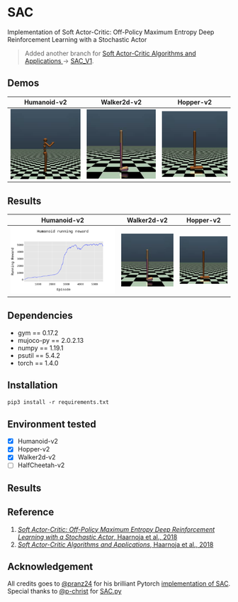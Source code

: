 # SAC
Implementation of Soft Actor-Critic: Off-Policy Maximum Entropy Deep Reinforcement Learning with a Stochastic Actor    
>Added another branch for [Soft Actor-Critic Algorithms and Applications ](https://arxiv.org/pdf/1812.05905.pdf) -> [SAC_V1](https://github.com/alirezakazemipour/SAC/tree/SAV_V1).  

## Demos
Humanoid-v2| Walker2d-v2| Hopper-v2
:-----------------------:|:-----------------------:|:-----------------------:|
![](Result/Humanoid.gif)| ![](Result/Walker2d.gif)| ![](Result/Hopper.gif)

## Results
Humanoid-v2| Walker2d-v2| Hopper-v2
:-----------------------:|:-----------------------:|:-----------------------:|
![](Result/Humanoid.png)| ![](Result/Walker2d.gif)| ![](Result/Hopper.gif)

## Dependencies
- gym == 0.17.2  
- mujoco-py == 2.0.2.13  
- numpy == 1.19.1  
- psutil == 5.4.2  
- torch == 1.4.0  
## Installation
```shell
pip3 install -r requirements.txt
```

## Environment tested
- [x] Humanoid-v2
- [x] Hopper-v2
- [x] Walker2d-v2 
- [ ] HalfCheetah-v2 

## Results


## Reference
1. [_Soft Actor-Critic: Off-Policy Maximum Entropy Deep Reinforcement Learning with a Stochastic Actor_, Haarnoja et al., 2018](https://arxiv.org/abs/1801.01290)
2. [_Soft Actor-Critic Algorithms and Applications_, Haarnoja et al., 2018](https://arxiv.org/abs/1812.05905)

## Acknowledgement
All credits goes to [@pranz24](https://github.com/pranz24) for his brilliant Pytorch [implementation of SAC](https://github.com/pranz24/pytorch-soft-actor-critic).  
Special thanks to [@p-christ](https://github.com/p-christ) for [SAC.py](https://github.com/p-christ/Deep-Reinforcement-Learning-Algorithms-with-PyTorch/blob/a8bd4f99f03b7d0a8e3dabd31fdc91490e506221/agents/actor_critic_agents/SAC.py)  